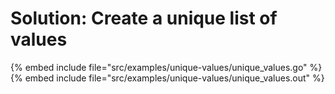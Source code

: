 # Solution: Create a unique list of values

{% embed include file="src/examples/unique-values/unique_values.go" %}
{% embed include file="src/examples/unique-values/unique_values.out" %}


